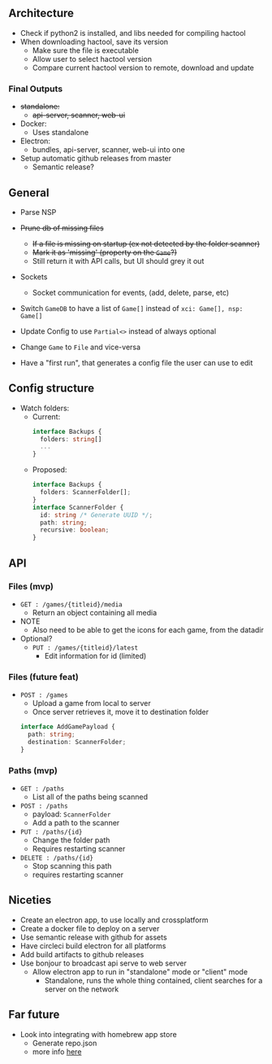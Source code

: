 ## Architecture

- Check if python2 is installed, and libs needed for compiling hactool
- When downloading hactool, save its version
  - Make sure the file is executable
  - Allow user to select hactool version
  - Compare current hactool version to remote, download and update

### Final Outputs

- ~~standalone:~~
  - ~~api-server, scanner, web-ui~~
- Docker:
  - Uses standalone
- Electron:
  - bundles, api-server, scanner, web-ui into one
- Setup automatic github releases from master
  - Semantic release?

## General

- Parse NSP
- ~~Prune db of missing files~~
  - ~~If a file is missing on startup (ex not detected by the folder scanner)~~
  - ~~Mark it as 'missing' (property on the `Game`?)~~
  - Still return it with API calls, but UI should grey it out
- Sockets
  - Socket communication for events, (add, delete, parse, etc)
- Switch `GameDB` to have a list of `Game[]` instead of `xci: Game[], nsp: Game[]`
- Update Config to use `Partial<>` instead of always optional

- Change `Game` to `File` and vice-versa
- Have a "first run", that generates a config file the user can use to edit

## Config structure

- Watch folders:
  - Current:
    ```typescript
    interface Backups {
      folders: string[]
      ...
    }
    ```
  - Proposed:
    ```typescript
    interface Backups {
      folders: ScannerFolder[];
    }
    interface ScannerFolder {
      id: string /* Generate UUID */;
      path: string;
      recursive: boolean;
    }
    ```

## API

### Files (mvp)

- `GET : /games/{titleid}/media`
  - Return an object containing all media
- NOTE
  - Also need to be able to get the icons for each game, from the datadir
- Optional?
  - `PUT : /games/{titleid}/latest`
    - Edit information for id (limited)

### Files (future feat)

- `POST : /games`
  - Upload a game from local to server
  - Once server retrieves it, move it to destination folder
  ```typescript
  interface AddGamePayload {
    path: string;
    destination: ScannerFolder;
  }
  ```

### Paths (mvp)

- `GET : /paths`
  - List all of the paths being scanned
- `POST : /paths`
  - payload: `ScannerFolder`
  - Add a path to the scanner
- `PUT : /paths/{id}`
  - Change the folder path
  - Requires restarting scanner
- `DELETE : /paths/{id}`
  - Stop scanning this path
  - requires restarting scanner

## Niceties

- Create an electron app, to use locally and crossplatform
- Create a docker file to deploy on a server
- Use semantic release with github for assets
- Have circleci build electron for all platforms
- Add build artifacts to github releases
- Use bonjour to broadcast api serve to web server
  - Allow electron app to run in "standalone" mode or "client" mode
    - Standalone, runs the whole thing contained, client searches for a server on the network

## Far future

- Look into integrating with homebrew app store
  - Generate repo.json
  - more info [here](https://github.com/vgmoose/appstorenx#maintaining-a-repo)

